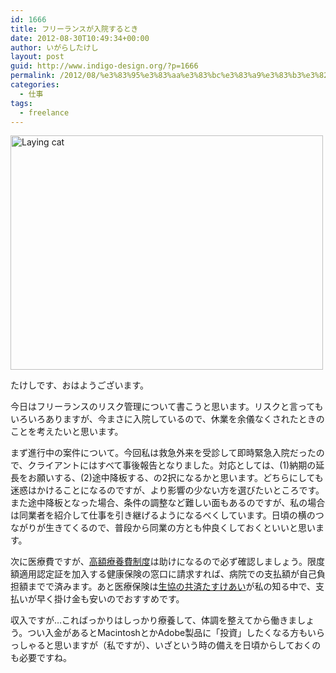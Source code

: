 ```yaml
---
id: 1666
title: フリーランスが入院するとき
date: 2012-08-30T10:49:34+00:00
author: いがらしたけし
layout: post
guid: http://www.indigo-design.org/?p=1666
permalink: /2012/08/%e3%83%95%e3%83%aa%e3%83%bc%e3%83%a9%e3%83%b3%e3%82%b9%e3%81%8c%e5%85%a5%e9%99%a2%e3%81%99%e3%82%8b%e3%81%a8%e3%81%8d/
categories:
  - 仕事
tags:
  - freelance
---
```

[<img src="http://farm9.staticflickr.com/8037/7889658216_c18aa76574.jpg" width="500" height="375" alt="Laying cat" />](http://www.flickr.com/photos/takeshi81/7889658216/ "Laying cat by Takeshi+81, on Flickr")

たけしです、おはようございます。

今日はフリーランスのリスク管理について書こうと思います。リスクと言ってもいろいろありますが、今まさに入院しているので、休業を余儀なくされたときのことを考えたいと思います。

まず進行中の案件について。今回私は救急外来を受診して即時緊急入院だったので、クライアントにはすべて事後報告となりました。対応としては、(1)納期の延長をお願いする、(2)途中降板する、の2択になるかと思います。どちらにしても迷惑はかけることになるのですが、より影響の少ない方を選びたいところです。また途中降板となった場合、条件の調整など難しい面もあるのですが、私の場合は同業者を紹介して仕事を引き継げるようになるべくしています。日頃の横のつながりが生きてくるので、普段から同業の方とも仲良くしておくといいと思います。

次に医療費ですが、[高額療養費制度](http://www.kyoukaikenpo.or.jp/8,268,25.html)は助けになるので必ず確認しましょう。限度額適用認定証を加入する健康保険の窓口に請求すれば、病院での支払額が自己負担額までで済みます。あと医療保険は[生協の共済たすけあい](http://coopkyosai.coop/lineup/tasukeai.shtml)が私の知る中で、支払いが早く掛け金も安いのでおすすめです。

収入ですが…こればっかりはしっかり療養して、体調を整えてから働きましょう。つい入金があるとMacintoshとかAdobe製品に「投資」したくなる方もいらっしゃると思いますが（私ですが）、いざという時の備えを日頃からしておくのも必要ですね。
